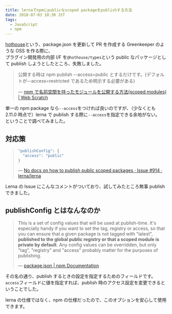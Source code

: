 ```yaml
---
title: lernaでnpmにpublicなscoped packageをpublishする方法
date: 2018-07-03 10:30 JST
tags:
  - JavaScript
  - npm
---
```


[hothouse](https://github.com/Leko/hothouse)という、package.json を更新して PR を作成する Greenkeeper のような OSS を作る際に、  
プラグイン開発用の内部 I/F を`@hothouse/types`という public なパッケージとして publish しようとしたところ、失敗しました。

> 公開する時は npm publish --access=public とするだけです。(デフォルトが--access=restricted であるため明示する必要がある)
>
> &mdash; [npm で名前空間を持ったモジュールを公開する方法(scoped modules) | Web Scratch](https://efcl.info/2015/04/30/npm-namespace/)

単一の npm package なら`--access`をつければ良いのですが、（少なくとも 2.11.0 時点で）lerna で publish する際に`--access`を指定できる余地がない。  
ということで調べてみました。

<!--more-->

## 対応策

> ```js
> "publishConfig": {
>   "access": "public"
> }
> ```
>
> &mdash; [No docs on how to publish public scoped packages · Issue #914 · lerna/lerna](https://github.com/lerna/lerna/issues/914#issuecomment-318497928)

Lerna の Issue にこんなコメントがついており、試してみたところ無事 publish できました。

## publishConfig とはなんなのか

> This is a set of config values that will be used at publish-time. It's especially handy if you want to set the tag, registry or access, so that you can ensure that a given package is not tagged with "latest", **published to the global public registry or that a scoped module is private by default**.
> Any config values can be overridden, but only "tag", "registry" and "access" probably matter for the purposes of publishing.
>
> &mdash; [package.json | npm Documentation](https://docs.npmjs.com/files/package.json#publishconfig)

その名の通り、publish するときの設定を指定するためのフィールドです。  
`access`フィールドに値を指定すれば、publish 時のアクセス設定を変更できるということでした。

lerna の仕様ではなく、npm の仕様だったので、このオプションを安心して使用できます。
